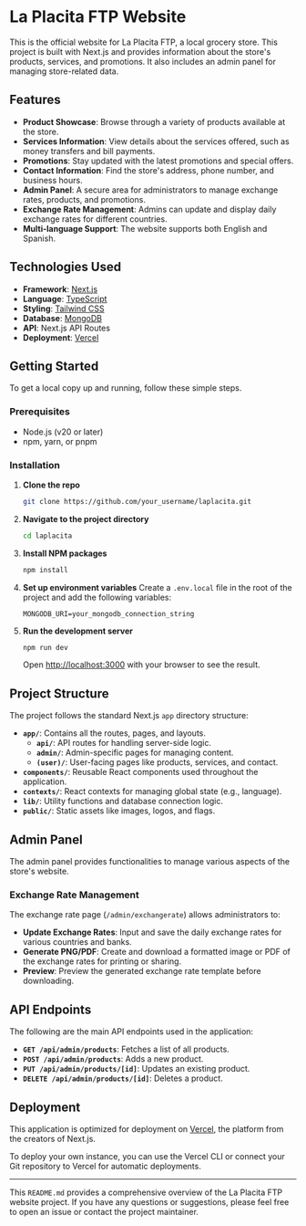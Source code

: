 # La Placita FTP Website

This is the official website for La Placita FTP, a local grocery store. This project is built with Next.js and provides information about the store's products, services, and promotions. It also includes an admin panel for managing store-related data.

## Features

- **Product Showcase**: Browse through a variety of products available at the store.
- **Services Information**: View details about the services offered, such as money transfers and bill payments.
- **Promotions**: Stay updated with the latest promotions and special offers.
- **Contact Information**: Find the store's address, phone number, and business hours.
- **Admin Panel**: A secure area for administrators to manage exchange rates, products, and promotions.
- **Exchange Rate Management**: Admins can update and display daily exchange rates for different countries.
- **Multi-language Support**: The website supports both English and Spanish.

## Technologies Used

- **Framework**: [Next.js](https://nextjs.org/)
- **Language**: [TypeScript](https://www.typescriptlang.org/)
- **Styling**: [Tailwind CSS](https://tailwindcss.com/)
- **Database**: [MongoDB](https://www.mongodb.com/)
- **API**: Next.js API Routes
- **Deployment**: [Vercel](https://vercel.com/)

## Getting Started

To get a local copy up and running, follow these simple steps.

### Prerequisites

- Node.js (v20 or later)
- npm, yarn, or pnpm

### Installation

1. **Clone the repo**
   ```sh
   git clone https://github.com/your_username/laplacita.git
   ```
2. **Navigate to the project directory**
   ```sh
   cd laplacita
   ```
3. **Install NPM packages**
   ```sh
   npm install
   ```
4. **Set up environment variables**
   Create a `.env.local` file in the root of the project and add the following variables:
   ```
   MONGODB_URI=your_mongodb_connection_string
   ```
5. **Run the development server**
   ```sh
   npm run dev
   ```
   Open [http://localhost:3000](http://localhost:3000) with your browser to see the result.

## Project Structure

The project follows the standard Next.js `app` directory structure:

- **`app/`**: Contains all the routes, pages, and layouts.
  - **`api/`**: API routes for handling server-side logic.
  - **`admin/`**: Admin-specific pages for managing content.
  - **`(user)/`**: User-facing pages like products, services, and contact.
- **`components/`**: Reusable React components used throughout the application.
- **`contexts/`**: React contexts for managing global state (e.g., language).
- **`lib/`**: Utility functions and database connection logic.
- **`public/`**: Static assets like images, logos, and flags.

## Admin Panel

The admin panel provides functionalities to manage various aspects of the store's website.

### Exchange Rate Management

The exchange rate page (`/admin/exchangerate`) allows administrators to:

- **Update Exchange Rates**: Input and save the daily exchange rates for various countries and banks.
- **Generate PNG/PDF**: Create and download a formatted image or PDF of the exchange rates for printing or sharing.
- **Preview**: Preview the generated exchange rate template before downloading.

## API Endpoints

The following are the main API endpoints used in the application:

- **`GET /api/admin/products`**: Fetches a list of all products.
- **`POST /api/admin/products`**: Adds a new product.
- **`PUT /api/admin/products/[id]`**: Updates an existing product.
- **`DELETE /api/admin/products/[id]`**: Deletes a product.

## Deployment

This application is optimized for deployment on [Vercel](https://vercel.com/), the platform from the creators of Next.js.

To deploy your own instance, you can use the Vercel CLI or connect your Git repository to Vercel for automatic deployments.

---

This `README.md` provides a comprehensive overview of the La Placita FTP website project. If you have any questions or suggestions, please feel free to open an issue or contact the project maintainer.
